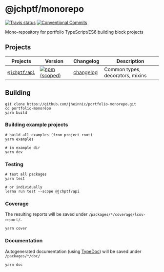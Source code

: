# @jchptf/monorepo

[![Travis status](https://api.travis-ci.org/jheinnic/portfolio-monorepo.svg?branch=master)](https://travis-ci.org/jheinnic/portfolio-monorepo)
[![Conventional Commits](https://img.shields.io/badge/Conventional%20Commits-1.0.0-yellow.svg)](https://conventionalcommits.org/)

Mono-repository for portfolio TypeScript/ES6 building block projects

## Projects

| Projects | Version | Changelog | Description |
|----|----|----|----|
| [`@jchptf/api`](./packages/api) | [![npm (scoped)](https://img.shields.io/npm/v/@jchptf/api.svg)](https://www.npmjs.com/package/@jchptf/api) | [changelog](./packages/api/CHANGELOG.md) | Common types, decorators, mixins |

## Building

```
git clone https://github.com/jheinnic/portfolio-monorepo.git
cd portfolio-monorepo
yarn build
```

### Building example projects

```
# build all examples (from project root)
yarn examples

# in example dir
yarn dev
```

### Testing

```
# test all packages
yarn test

# or individually
lerna run test --scope @jchptf/api
```

### Coverage

The resulting reports will be saved under `/packages/*/coverage/lcov-report/`.

```
yarn cover
```


### Documentation

Autogenerated documentation (using
[TypeDoc](https://github.com/TypeStrong/typedoc)) will be saved under `/packages/*/doc/` 

```
yarn doc
```

